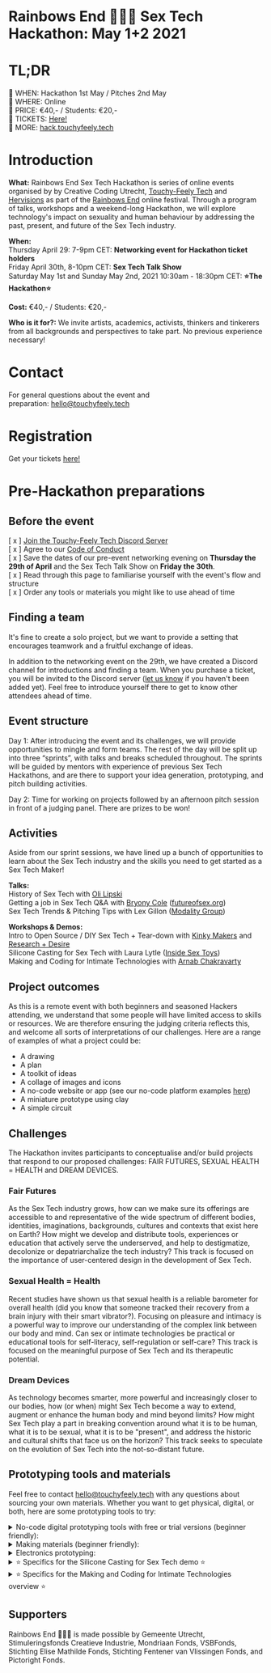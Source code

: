 # **Rainbows End 🌈🌈🌈 Sex Tech Hackathon: May 1+2 2021**

# **TL;DR**

🧡 WHEN: Hackathon 1st May / Pitches 2nd May  
🧡 WHERE: Online  
🧡 PRICE: €40,- / Students: €20,-  
🧡 TICKETS: [Here!](https://linktr.ee/touchyfeelytech)  
🧡 MORE: [hack.touchyfeely.tech](https://hack.touchyfeely.tech/)

# **Introduction**

**What:** Rainbows End Sex Tech Hackathon is series of online events organised by by Creative Coding Utrecht, [Touchy-Feely Tech](https://www.instagram.com/touchyfeelytech/) and [Hervisions](https://www.hervisions.world/) as part of the [Rainbows End](https://creativecodingutrecht.nl/rainbows-end) online festival. Through a program of talks, workshops and a weekend-long Hackathon, we will explore technology's impact on sexuality and human behaviour by addressing the past, present, and future of the Sex Tech industry.  

**When:**  
Thursday April 29: 7-9pm CET: **Networking event for Hackathon ticket holders**  
Friday April 30th, 8-10pm CET: **Sex Tech Talk Show**  
Saturday May 1st and Sunday May 2nd, 2021 10:30am - 18:30pm CET: **⭐The Hackathon⭐**  

**Cost:** €40,- / Students: €20,-  

**Who is it for?:** We invite artists, academics, activists, thinkers and tinkerers from all backgrounds and perspectives to take part. No previous experience necessary!  

# **Contact**
For general questions about the event and preparation: [hello@touchyfeely.tech](mailto:hello@touchyfeely.tech)

# **Registration**

Get your tickets [here!](https://linktr.ee/touchyfeelytech)

# **Pre-Hackathon preparations**

## Before the event

[ x ] [Join the Touchy-Feely Tech Discord Server](https://discord.gg/Gq4Trqb5jW)  
[ x ] Agree to our [Code of Conduct](https://github.com/touchyfeelytech/sex-tech-hackathon/blob/main/code-of-conduct.md)  
[ x ] Save the dates of our pre-event networking evening on **Thursday the 29th of April** and the Sex Tech Talk Show on **Friday the 30th**.  
[ x ] Read through this page to familiarise yourself with the event's flow and structure  
[ x ] Order any tools or materials you might like to use ahead of time

## Finding a team

It's fine to create a solo project, but we want to provide a setting that encourages teamwork and a fruitful exchange of ideas.

In addition to the networking event on the 29th, we have created a Discord channel for introductions and finding a team. When you purchase a ticket, you will be invited to the Discord server ([let us know](mailto:hello@touchyfeely.tech) if you haven't been added yet). Feel free to introduce yourself there to get to know other attendees ahead of time.  

## Event structure

Day 1: After introducing the event and its challenges, we will provide opportunities to mingle and form teams. The rest of the day will be split up into three “sprints”, with talks and breaks scheduled throughout. The sprints will be guided by mentors with experience of previous Sex Tech Hackathons, and are there to support your idea generation, prototyping, and pitch building activities.  

Day 2: Time for working on projects followed by an afternoon pitch session in front of a judging panel. There are prizes to be won!  

## Activities

Aside from our sprint sessions, we have lined up a bunch of opportunities to learn about the Sex Tech industry and the skills you need to get started as a Sex Tech Maker!  

**Talks:**  
History of Sex Tech with [Oli Lipski](https://twitter.com/lipskioli)  
Getting a job in Sex Tech Q&A with [Bryony Cole](https://twitter.com/bryonycole) ([futureofsex.org](futureofsex.org))  
Sex Tech Trends & Pitching Tips with Lex Gillon ([Modality Group](https://www.modalitygroup.co/))  

**Workshops & Demos:**  
Intro to Open Source / DIY Sex Tech + Tear-down with [Kinky Makers](https://kinkymakers.com/) and [Research + Desire](http://researchanddesire.com/)  
Silicone Casting for Sex Tech with Laura Lytle ([Inside Sex Toys](https://insidesextoys.com/))  
Making and Coding for Intimate Technologies with [Arnab Chakravarty](http://www.arnabchakravarty.com/)  

## Project outcomes

As this is a remote event with both beginners and seasoned Hackers attending, we understand that some people will have limited access to skills or resources. We are therefore ensuring the judging criteria reflects this, and welcome all sorts of interpretations of our challenges.
Here are a range of examples of what a project could be:
- A drawing
- A plan
- A toolkit of ideas
- A collage of images and icons
- A no-code website or app (see our no-code platform examples [here](https://github.com/touchyfeelytech/sex-tech-hackathon#prototyping-tools-and-materials))
- A miniature prototype using clay
- A simple circuit

## Challenges

The Hackathon invites participants to conceptualise and/or build projects that respond to our proposed challenges: FAIR FUTURES, SEXUAL HEALTH = HEALTH and DREAM DEVICES.  

### Fair Futures

As the Sex Tech industry grows, how can we make sure its offerings are accessible to and representative of the wide spectrum of different bodies, identities, imaginations, backgrounds, cultures and contexts that exist here on Earth? How might we develop and distribute tools, experiences or education that actively serve the underserved, and help to destigmatize, decolonize or depatriarchalize the tech industry? This track is focused on the importance of user-centered design in the development of Sex Tech.  

### Sexual Health = Health

Recent studies have shown us that sexual health is a reliable barometer for overall health (did you know that someone tracked their recovery from a brain injury with their smart vibrator?). Focusing on pleasure and intimacy is a powerful way to improve our understanding of the complex link between our body and mind. Can sex or intimate technologies be practical or educational tools for self-literacy, self-regulation or self-care? This track is focused on the meaningful purpose of Sex Tech and its therapeutic potential.

### Dream Devices

As technology becomes smarter, more powerful and increasingly closer to our bodies, how (or when) might Sex Tech become a way to extend, augment or enhance the human body and mind beyond limits? How might Sex Tech play a part in breaking convention around what it is to be human, what it is to be sexual, what it is to be "present", and address the historic and cultural shifts that face us on the horizon? This track seeks to speculate on the evolution of Sex Tech into the not-so-distant future.  
  
## Prototyping tools **and materials**

Feel free to contact [hello@touchyfeely.tech](mailto:hello@touchyfeely.tech) with any questions about sourcing your own materials.
Whether you want to get physical, digital, or both, here are some prototyping tools to try:

<details>
  <summary>No-code digital prototyping tools with free or trial versions (beginner friendly):</summary>
    </br>
  
- [Miro](https://miro.com/): Online collaboration board
- [Figma](https://www.figma.com/): Collaborative interface design
- [Appgyver](https://www.appgyver.com/): Flexible no-code website and mobile app builder
- [Launchaco](https://www.launchaco.com/): Simple website builder
- [Notion](https://www.notion.so/): All-in-one collaborative workspace for notes
- [Bitsy](https://ledoux.itch.io/bitsy): Simple interactive game maker

</details>

<details>
  <summary>Making materials (beginner friendly):</summary>
    </br>
  
- General craft supplies, such as paper, pens, scissors, felt or modelling clay
- Textures: Feathers, fur, fabrics
- Moldable plastics, eg [polymorph](https://schminkengrime.nl/boetseer-plastic-protoplast-100-polymorph?gclid=CjwKCAiA_9r_BRBZEiwAHZ_v10gb9osYb6Oy2arW4Rfp3eN-qjqRNBKK3pDkFyO6q6MjL5hHFeGbzxoC6ZYQAvD_BwE) or two-part [silicone putty](https://www.mbfg.co.uk/polycraft-silicone-putty.html)
</details>

<details>
  <summary>Electronics prototyping:</summary>
  </br>

- Check out the list of materials for the Sex Tech Workshop happening the weekend before the Hackathon [here](https://docs.google.com/presentation/d/1pUx827QzylM4CIw6GX7EydCBQ3vyQrc5sE0a9K3G9l4/) and suggested links of places to buy [here](https://docs.google.com/spreadsheets/u/1/d/1iXULQsemEEEi-G1-8yF-uRZvXYx1aUW-DQHSPR7_e2I/edit#gid=378456579). 
- The basics, eg breadboard, wire, wire strippers, soldering iron, solder, connectors, electrical tape.
- Motors, gears and actuators, eg [DC motors](https://www.desertcart.ae/products/126285022-tatoko-n20-dc-vibration-motor-3v-8000rpm-powerful-small-electric-motor-micro-vibrating-motor-2pcs), [servos](https://www.hobbyelectronica.nl/product/sg90-analog-servo/?gclid=CjwKCAiA_9r_BRBZEiwAHZ_v18CYlv6jWmmjSaPQyPXy7PNAetSVMi2qGo8uEwNUzinV0rLu2je76hoCalAQAvD_BwE), solenoids
- General electronics supplies, eg soldering iron, solder, breadboards, jumper wires
- Small microcontrollers, eg [Adafruit Trinket](https://www.adafruit.com/product/1501), [Arduino Nano IoT](https://store.arduino.cc/arduino-nano-33-iot), [NodeMCU](https://en.wikipedia.org/wiki/NodeMCU).
- Motor control circuits, eg [MOSFETs](https://nl.farnell.com/on-semiconductor/fqp30n06l/mosfet-n-ch-60v-32a-to-220ab-3/dp/2453442), [Adafruit DRV2605L Haptic Controller](https://learn.adafruit.com/adafruit-drv2605-haptic-controller-breakout)

</details>


<details>
  <summary>⭐ Specifics for the Silicone Casting for Sex Tech demo ⭐</summary>
  </br>
During this workshop, Laura will lead us from digital design to a physical object cast in silicone. Materials are not compulsory for this, but if you’d like to follow along, bring something you’d like to make a mold of, some mixing cups, a mixing stick, and some silicone: Laura recommends some Smooth-On Dragon Skin 10 NV for your final silicone part and some Smooth-On Dragon Skin 30 for the mold itself.
</details>

<details>
  <summary>⭐ Specifics for the Making and Coding for Intimate Technologies overview ⭐</summary>
  </br>
In this workshop, Arnab and Alice will go over the key tools and processes required for making and coding within the realm of sex and intimate technologies. This will be an overview so materials are not compulsory, but if you wish to follow along with physical parts, bring along a Microcontroller of your choice, a motor and a MOSFET transistor and some breadboarding supplies (check out the electronics prototyping list above for details).
</details>

## **Supporters**

Rainbows End 🌈🌈🌈 is made possible by Gemeente Utrecht, Stimuleringsfonds Creatieve Industrie, Mondriaan Fonds, VSBFonds, Stichting Elise Mathilde Fonds, Stichting Fentener van Vlissingen Fonds, and Pictoright Fonds.
